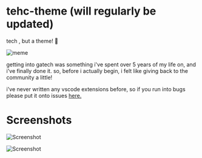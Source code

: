 # tehc-theme (will regularly be updated)
tech , but a theme! 🐝

![meme](https://i.kym-cdn.com/entries/icons/original/000/032/379/Screen_Shot_2020-01-09_at_2.22.56_PM.png)

getting into gatech was something i've spent over 5 years of my life on, and i've finally done it. so, before i actually begin, i felt like giving back to the community a little! 


i've never written any vscode extensions before, so if you run into bugs please put it onto issues [here.](https://github.com/hakancangunerli/tehc-theme/issues) 


# Screenshots 
![Screenshot](https://lh3.googleusercontent.com/vOhmvUh4PpDHXNUGA_-kZD65RVm0A7afbofYrpAwh8lQkwSp2DxS7MmdMQ5guwEz70PBGMHhFUn6BGkrwhPqqf8zC6hHzEGk-ZhNCF17ipugihXKNUxQkCbjAHXAS5w98kkTLiHsLou3W6F4H6LfMhciETRWKSl08zrnpv3rwcZvd2OKIjyyxl3d_EOEwETpWw84COl_aF82fFWTjk8RVR9tYaVqwmSeD8onx8JpZ7D0o2jiCWJ3fL0-unYrrgsfuNDH5-f5G6EqdKnvJ-XrM71n89hPX8t-zYady_02mcPPIfYZBf-rVCgpE7NYJT_nNGl8f0Nlhm3RxhLrKO7FruBrhqUzg9hJENlEKQtx8Kn6BDzdmlUfRokxYXjBHFmpFc8TH24Vk564eu_zE5ySj2E0H8-5wKeAuhfOZzyRsJU10pGcHw7zFmlOo2eRTwVLGGR6V96vqrNJOtehCJlkGxwfaKNrpwXfCdQRYY3ZeqbuUNpcKxttG_SlLuWe_OZRvAeo6yTaeOvNVb64Q2GecmINuAIqy-7QlaXSyV8YjxHXZY65OrwK2DQ-SvMZePCEs_uZEI-tHjZh66jtn1HapocuFeMJwkajFA7ZG52F3Le-L669GGLe4H1AivCyOFlg4hKi8K2NSGEEu9Vci1zwUqME5OFDQ-8FXN3-WgzNG2xN5ipg0Qa56hV8ijQJrM3cEEsMJutim5Md753vRIKZcWtcTg=w2468-h1482-no?authuser=0)

![Screenshot](https://lh3.googleusercontent.com/pw/AM-JKLXazubBwSnKwM9cYGOUBplhXHJBGT00o3NQC_JPFUrMFQfFIF9Bi1nMf_Vn1_Sbks_rcbfglA0FbGUEO-9Ox4xanTp9nnkPzl8BfdpH-wI4PRao9L0mCmP5SwM6itiz3JDwdGtE9jEiygRBWfR-yaYgpQ=w1548-h929-no)
